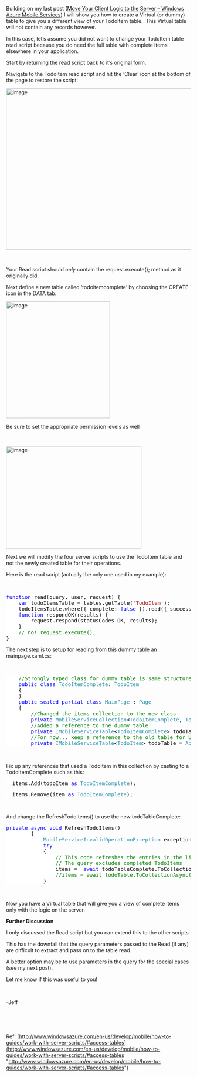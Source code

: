 Building on my last post ([Move Your Client Logic to the Server &#8211; Windows Azure Mobile Services](http://blogs.msdn.com/b/jpsanders/archive/2013/06/12/move-your-client-logic-to-the-server-windows-azure-mobile-services.aspx)) I will show you how to create a Virtual (or dummy) table to give you a different view of your TodoItem table.&#160; This Virtual table will not contain any records however.

In this case, let’s assume you did not want to change your TodoItem table read script because you do need the full table with complete items elsewhere in your application.

Start by returning the read script back to it’s original form.

Navigate to the TodoItem read script and hit the ‘Clear’ icon at the bottom of the page to restore the script:

<a href="/assets/images/MSDNBlogsFS/prod.evol.blogs.msdn.com/CommunityServer.Blogs.Components.WeblogFiles/00/00/00/83/94/metablogapi/7356.image_22358A6B.png" original-url="http://blogs.msdn.com/cfs-file.ashx/__key/communityserver-blogs-components-weblogfiles/00-00-00-83-94-metablogapi/7356.image_5F00_22358A6B.png"><img loading="lazy" title="image" style="display: inline; background-image: none;" border="0" alt="image" src="/assets/images/MSDNBlogsFS/prod.evol.blogs.msdn.com/CommunityServer.Blogs.Components.WeblogFiles/00/00/00/83/94/metablogapi/2806.image_thumb_20F0F18C.png" original-url="http://blogs.msdn.com/cfs-file.ashx/__key/communityserver-blogs-components-weblogfiles/00-00-00-83-94-metablogapi/2806.image_5F00_thumb_5F00_20F0F18C.png" width="717" height="438" /></a>

&#160;

Your Read script should _only_ contain the request.execute(); method as it originally did.

Next define a new table called ‘todoitemcomplete’ by choosing the CREATE icon in the DATA tab:

<a href="/assets/images/MSDNBlogsFS/prod.evol.blogs.msdn.com/CommunityServer.Blogs.Components.WeblogFiles/00/00/00/83/94/metablogapi/5226.image_6B0BFC71.png" original-url="http://blogs.msdn.com/cfs-file.ashx/__key/communityserver-blogs-components-weblogfiles/00-00-00-83-94-metablogapi/5226.image_5F00_6B0BFC71.png"><img loading="lazy" title="image" style="display: inline; background-image: none;" border="0" alt="image" src="/assets/images/MSDNBlogsFS/prod.evol.blogs.msdn.com/CommunityServer.Blogs.Components.WeblogFiles/00/00/00/83/94/metablogapi/1351.image_thumb_188D1C35.png" original-url="http://blogs.msdn.com/cfs-file.ashx/__key/communityserver-blogs-components-weblogfiles/00-00-00-83-94-metablogapi/1351.image_5F00_thumb_5F00_188D1C35.png" width="283" height="317" /></a>

Be sure to set the appropriate permission levels as well

&#160;

<a href="/assets/images/MSDNBlogsFS/prod.evol.blogs.msdn.com/CommunityServer.Blogs.Components.WeblogFiles/00/00/00/83/94/metablogapi/4503.image_1101ACC8.png" original-url="http://blogs.msdn.com/cfs-file.ashx/__key/communityserver-blogs-components-weblogfiles/00-00-00-83-94-metablogapi/4503.image_5F00_1101ACC8.png"><img loading="lazy" title="image" style="display: inline; background-image: none;" border="0" alt="image" src="/assets/images/MSDNBlogsFS/prod.evol.blogs.msdn.com/CommunityServer.Blogs.Components.WeblogFiles/00/00/00/83/94/metablogapi/1460.image_thumb_37639013.png" original-url="http://blogs.msdn.com/cfs-file.ashx/__key/communityserver-blogs-components-weblogfiles/00-00-00-83-94-metablogapi/1460.image_5F00_thumb_5F00_37639013.png" width="369" height="278" /></a>

Next we will modify the four server scripts to use the TodoItem table and not the newly created table for their operations.

Here is the read script (actually the only one used in my example):

&#160;

<pre class="code"><span style="background: white; color: blue;">function </span><span style="background: white; color: black;">read(query, user, request) {
    </span><span style="background: white; color: blue;">var </span><span style="background: white; color: black;">todoItemsTable = tables.getTable(</span><span style="background: white; color: rgb(163, 21, 21);">'TodoItem'</span><span style="background: white; color: black;">);
    todoItemsTable.where({ complete: </span><span style="background: white; color: blue;">false </span><span style="background: white; color: black;">}).read({ success: respondOK });
    </span><span style="background: white; color: blue;">function </span><span style="background: white; color: black;">respondOK(results) {
        request.respond(statusCodes.OK, results);
    }
    </span><span style="background: white; color: green;">// no! request.execute();
</span><span style="background: white; color: black;">}</span></pre>

The next step is to setup for reading from this dummy table an mainpage.xaml.cs:

&#160;

<pre class="code"><span style="background: white; color: black;">    </span><span style="background: white; color: green;">//Strongly typed class for dummy table is same structure as old table
    </span><span style="background: white; color: blue;">public class </span><span style="background: white; color: rgb(43, 145, 175);">TodoItemComplete</span><span style="background: white; color: black;">: </span><span style="background: white; color: rgb(43, 145, 175);">TodoItem
    </span><span style="background: white; color: black;">{
    }
    </span><span style="background: white; color: blue;">public sealed partial class </span><span style="background: white; color: rgb(43, 145, 175);">MainPage </span><span style="background: white; color: black;">: </span><span style="background: white; color: rgb(43, 145, 175);">Page
    </span><span style="background: white; color: black;">{
        </span><span style="background: white; color: green;">//Changed the items collection to the new class
        </span><span style="background: white; color: blue;">private </span><span style="background: white; color: rgb(43, 145, 175);">MobileServiceCollection</span><span style="background: white; color: black;">&lt;</span><span style="background: white; color: rgb(43, 145, 175);">TodoItemComplete</span><span style="background: white; color: black;">, </span><span style="background: white; color: rgb(43, 145, 175);">TodoItemComplete</span><span style="background: white; color: black;">&gt; items;
        </span><span style="background: white; color: green;">//Added a reference to the dummy table
        </span><span style="background: white; color: blue;">private </span><span style="background: white; color: rgb(43, 145, 175);">IMobileServiceTable</span><span style="background: white; color: black;">&lt;</span><span style="background: white; color: rgb(43, 145, 175);">TodoItemComplete</span><span style="background: white; color: black;">&gt; todoTableComplete = </span><span style="background: white; color: rgb(43, 145, 175);">App</span><span style="background: white; color: black;">.MobileService.GetTable&lt;</span><span style="background: white; color: rgb(43, 145, 175);">TodoItemComplete</span><span style="background: white; color: black;">&gt;();
        </span><span style="background: white; color: green;">//For now... keep a reference to the old table for Update and Insert operations
        </span><span style="background: white; color: blue;">private </span><span style="background: white; color: rgb(43, 145, 175);">IMobileServiceTable</span><span style="background: white; color: black;">&lt;</span><span style="background: white; color: rgb(43, 145, 175);">TodoItem</span><span style="background: white; color: black;">&gt; todoTable = </span><span style="background: white; color: rgb(43, 145, 175);">App</span><span style="background: white; color: black;">.MobileService.GetTable&lt;</span><span style="background: white; color: rgb(43, 145, 175);">TodoItem</span><span style="background: white; color: black;">&gt;();
</span></pre>

&#160;

Fix up any references that used a TodoItem in this collection by casting to a TodoItemComplete such as this:

<pre class="code"><span style="background: white; color: black;">  items.Add(todoItem </span><span style="background: white; color: blue;">as </span><span style="background: white; color: rgb(43, 145, 175);">TodoItemComplete</span><span style="background: white; color: black;">);</span></pre>

<pre class="code"><span style="background: white; color: black;">  </span><span style="background: white; color: black;">items.Remove(item </span><span style="background: white; color: blue;">as </span><span style="background: white; color: rgb(43, 145, 175);">TodoItemComplete</span><span style="background: white; color: black;">);</span></pre>

<font color="#000000" face="Courier New">&#160;</font>

And change the RefreshTodoItems() to use the new todoTableComplete:

<pre class="code"><span style="background: white; color: blue;">private async void </span><span style="background: white; color: black;">RefreshTodoItems()
        {
            </span><span style="background: white; color: rgb(43, 145, 175);">MobileServiceInvalidOperationException </span><span style="background: white; color: black;">exception = </span><span style="background: white; color: blue;">null</span><span style="background: white; color: black;">;
            </span><span style="background: white; color: blue;">try
            </span><span style="background: white; color: black;">{
                </span><span style="background: white; color: green;">// This code refreshes the entries in the list view by querying the TodoItems table.
                // The query excludes completed TodoItems
                </span><span style="background: white; color: black;">items =  </span><span style="background: white; color: blue;">await </span><span style="background: white; color: black;">todoTableComplete.ToCollectionAsync();
                </span><span style="background: white; color: green;">//items = await todoTable.ToCollectionAsync();
            </span><span style="background: white; color: black;">}</span></pre>

&#160;

Now you have a Virtual table that will give you a view of complete items only with the logic on the server.

**Further Discussion**

I only discussed the Read script but you can extend this to the other scripts.

This has the downfall that the query parameters passed to the Read (if any) are difficult to extract and pass on to the table read.

A better option may be to use parameters in the query for the special cases (see my next post).

Let me know if this was useful to you!

&#160;

-Jeff

&#160;

&#160;

Ref: [http://www.windowsazure.com/en-us/develop/mobile/how-to-guides/work-with-server-scripts/#access-tables](http://www.windowsazure.com/en-us/develop/mobile/how-to-guides/work-with-server-scripts/#access-tables "http://www.windowsazure.com/en-us/develop/mobile/how-to-guides/work-with-server-scripts/#access-tables")